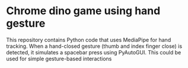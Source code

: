 # Chrome dino game using hand gesture
This repository contains Python code that uses MediaPipe for hand tracking. When a hand-closed gesture (thumb and index finger close) is detected, it simulates a spacebar press using PyAutoGUI. This could be used for simple gesture-based interactions
